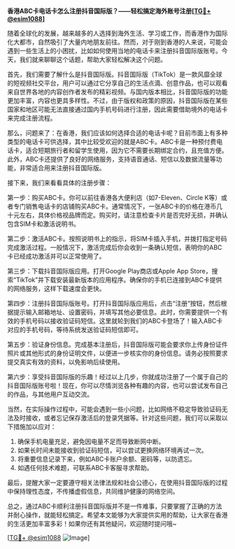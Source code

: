 **香港ABC卡电话卡怎么注册抖音国际版？——轻松搞定海外账号注册[[TG💪+ @esim1088](https://t.me/s/esim1088)]**

随着全球化的发展，越来越多的人选择到海外生活、学习或工作，而香港作为国际化大都市，自然吸引了大量内地朋友前往。然而，对于刚到香港的人来说，可能会遇到一些生活上的小困扰，比如如何使用当地的电话卡来注册抖音国际版账号。今天，我们就来聊聊这个话题，帮助大家轻松解决这个问题。

首先，我们需要了解什么是抖音国际版。抖音国际版（TikTok）是一款风靡全球的短视频社交平台，用户可以通过它分享自己的生活点滴、创意作品，也可以观看来自世界各地的内容创作者发布的精彩视频。与国内版本相比，抖音国际版的功能更加丰富，内容也更具多样性。不过，由于版权和政策的原因，抖音国际版在某些国家和地区可能无法直接通过国内手机号码进行注册，因此需要借助境外的电话卡来完成注册流程。

那么，问题来了：在香港，我们应该如何选择合适的电话卡呢？目前市面上有多种类型的电话卡可供选择，其中比较受欢迎的就是ABC卡。ABC卡是一种预付费电话卡，适合短期旅行者和留学生使用，因为它不需要长期绑定合约，且充值方便。此外，ABC卡还提供了良好的网络服务，支持语音通话、短信以及数据流量等功能，非常适合用来注册抖音国际版。

接下来，我们来看看具体的注册步骤：

第一步：购买ABC卡。你可以前往香港各大便利店（如7-Eleven、Circle K等）或者专门销售电话卡的店铺购买ABC卡。通常情况下，一张ABC卡的价格在港币几十元左右，具体价格视品牌而定。购买时，请注意检查卡片是否完好无损，并确认包含SIM卡和激活说明书。

第二步：激活ABC卡。按照说明书上的指示，将SIM卡插入手机，并拨打指定号码完成激活过程。一般情况下，激活完成后你会收到一条确认短信，表明你的ABC卡已经成功激活并可以正常使用了。

第三步：下载抖音国际版应用。打开Google Play商店或Apple App Store，搜索“TikTok”并下载安装最新版本的应用程序。确保你的手机已连接到ABC卡提供的网络服务，这样下载速度会更快。

第四步：注册抖音国际版账号。打开抖音国际版应用后，点击“注册”按钮，然后根据提示输入邮箱地址、设置密码，并填写其他必要信息。此时，你需要提供一个有效的手机号码以接收验证码短信。这里就轮到我们的ABC卡登场了！输入ABC卡对应的手机号码，等待系统发送验证码短信即可。

第五步：验证身份信息。完成基本注册后，抖音国际版可能会要求你上传身份证件照片或其他形式的身份证明文件，以便进一步核实你的身份信息。请务必按照要求提交真实有效的资料，以免影响后续使用。

第六步：享受抖音国际版的乐趣！经过以上几步，你就成功注册了一个属于自己的抖音国际版账号啦！现在，你可以尽情浏览各种有趣的内容，也可以尝试发布自己的作品，与其他用户互动交流。

当然，在实际操作过程中，可能会遇到一些小问题，比如网络不稳定导致验证码无法及时接收，或者忘记保存激活后的登录凭据等。针对这些问题，我们可以采取以下措施加以应对：

1. 确保手机电量充足，避免因电量不足而导致断网中断。
2. 如果长时间未能接收到验证码短信，可以尝试更换网络环境再试一次。
3. 将重要信息记录下来，例如ABC卡账户余额、密码等，以防遗忘。
4. 如遇任何技术难题，可联系ABC卡客服寻求帮助。

最后，提醒大家一定要遵守相关法律法规和社会公德心，在使用抖音国际版的过程中保持理性态度，不传播虚假信息，共同维护健康的网络空间。

总之，通过ABC卡顺利注册抖音国际版并不是一件难事，只要掌握了正确的方法并耐心操作，就能轻松搞定。希望本文能够为大家提供实用的帮助，让大家在香港的生活更加丰富多彩！如果你还有其他疑问，欢迎随时提问哦~

[[TG💪+ @esim1088](https://t.me/s/esim1088) ![Image](https://i.postimg.cc/4NQfJmqS/Snipaste-2025-05-13-00-14-12.png)]